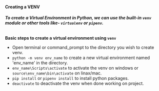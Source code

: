 #### **Creating a VENV**
###### **To create a Virtual Environment in Python, we can use the built-in `venv` module or other tools like- `virtualenv` or `pipenv`.**
**Basic steps to create a virtual environment using `venv`**
* Open terminal or command_prompt to the directory you wish to create venv.
* `python -m venv env_name` to create a new virtual environment named 'env_name' in the directory.
* `env_name\Scripts\activate` to activate the venv on windows or `source\env_name\bin\activate` on linax/mac.
* `pip install` or `pipenv install` to install python packages.
* `deactivate` to deactivate the venv when done working on project.